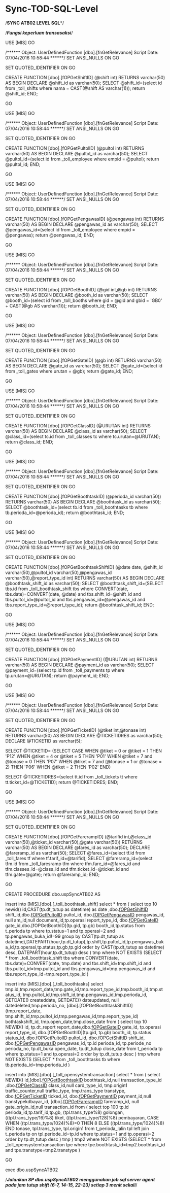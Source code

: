 # Sync-TOD-SQL-Level


/****SYNC ATB02 LEVEL SQL*****/

/*****Fungsi keperluan transasaksi*****/

USE [MIS]
GO

/****** Object:  UserDefinedFunction [dbo].[fnGetRelevance]    Script Date: 07/04/2016 10:58:44 ******/
SET ANSI_NULLS ON
GO

SET QUOTED_IDENTIFIER ON
GO

CREATE FUNCTION [dbo].[fOPGetShiftID] (@shift int)
RETURNS varchar(50)
 AS
BEGIN
DECLARE @shift_id as  varchar(50);
SELECT @shift_id=(select id from _toll_shifts where nama = CAST(@shift AS varchar(1)));
 return @shift_id;
END;

GO


USE [MIS]
GO

/****** Object:  UserDefinedFunction [dbo].[fnGetRelevance]    Script Date: 07/04/2016 10:58:44 ******/
SET ANSI_NULLS ON
GO

SET QUOTED_IDENTIFIER ON
GO

CREATE FUNCTION [dbo].[fOPGetPultolID] (@pultol int)
RETURNS varchar(50)
 AS
BEGIN
DECLARE @pultol_id as  varchar(50);
SELECT @pultol_id=(select id from _toll_employee where empid = @pultol);
 return @pultol_id;
END;

GO


USE [MIS]
GO

/****** Object:  UserDefinedFunction [dbo].[fnGetRelevance]    Script Date: 07/04/2016 10:58:44 ******/
SET ANSI_NULLS ON
GO

SET QUOTED_IDENTIFIER ON
GO

CREATE FUNCTION [dbo].[fOPGetPengawasID] (@pengawas int)
RETURNS varchar(50)
 AS
BEGIN
DECLARE @pengawas_id as  varchar(50);
SELECT @pengawas_id=(select id from _toll_employee where empid = @pengawas);
 return @pengawas_id;
END;

GO


USE [MIS]
GO

/****** Object:  UserDefinedFunction [dbo].[fnGetRelevance]    Script Date: 07/04/2016 10:58:44 ******/
SET ANSI_NULLS ON
GO

SET QUOTED_IDENTIFIER ON
GO

CREATE FUNCTION [dbo].[fOPGetBoothID] (@gid int,@gb int)
RETURNS varchar(50)
 AS
BEGIN
DECLARE @booth_id as  varchar(50);
SELECT @booth_id=(select id from _toll_booths where gid = @gid and gbid = 'GB0' + CAST(@gb AS varchar(1)));
 return @booth_id;
END;

GO


USE [MIS]
GO

/****** Object:  UserDefinedFunction [dbo].[fnGetRelevance]    Script Date: 07/04/2016 10:58:44 ******/
SET ANSI_NULLS ON
GO

SET QUOTED_IDENTIFIER ON
GO

CREATE FUNCTION [dbo].[fOPGetGateID] (@gb int)
RETURNS varchar(50)
 AS
BEGIN
DECLARE @gate_id as  varchar(50);
SELECT @gate_id=(select id from _toll_gates where urutan = @gb);
 return @gate_id;
END;

GO

USE [MIS]
GO

/****** Object:  UserDefinedFunction [dbo].[fnGetRelevance]    Script Date: 07/04/2016 10:58:44 ******/
SET ANSI_NULLS ON
GO

SET QUOTED_IDENTIFIER ON
GO

CREATE FUNCTION [dbo].[fOPGetClassID] (@URUTAN int)
RETURNS varchar(50)
 AS
BEGIN
DECLARE @class_id as  varchar(50);
SELECT @class_id=(select tc.id from _toll_classes  tc
	where tc.urutan=@URUTAN);
 return @class_id;
END;

GO



USE [MIS]
GO

/****** Object:  UserDefinedFunction [dbo].[fnGetRelevance]    Script Date: 07/04/2016 10:58:44 ******/
SET ANSI_NULLS ON
GO

SET QUOTED_IDENTIFIER ON
GO

CREATE FUNCTION [dbo].[fOPGetBoothtaskID] (@perioda_id varchar(50))
RETURNS varchar(50)
 AS
BEGIN
DECLARE @boothtask_id as  varchar(50);
SELECT @boothtask_id=(select tb.id from _toll_boothtasks  tb
	where tb.perioda_id=@perioda_id);
 return @boothtask_id;
END;

GO


USE [MIS]
GO

/****** Object:  UserDefinedFunction [dbo].[fnGetRelevance]    Script Date: 07/04/2016 10:58:44 ******/
SET ANSI_NULLS ON
GO

SET QUOTED_IDENTIFIER ON
GO

CREATE FUNCTION [dbo].[fOPGetBoothtaskShiftID] (@date date, @shift_id varchar(50),@pultol_id varchar(50),@pengawas_id varchar(50),@report_type_id int)
RETURNS varchar(50)
 AS
BEGIN
DECLARE @boothtask_shift_id as  varchar(50);
SELECT @boothtask_shift_id=(SELECT tbs.id from _toll_boothtask_shift tbs 
where CONVERT(date, tbs.date)=CONVERT(date, @date) and tbs.shift_id=@shift_id and 
tbs.pultol_id=@pultol_id and tbs.pengawas_id=@pengawas_id and tbs.report_type_id=@report_type_id);
 return @boothtask_shift_id;
END;

GO



USE [MIS]
GO

/****** Object:  UserDefinedFunction [dbo].[fnGetRelevance]    Script Date: 07/04/2016 10:58:44 ******/
SET ANSI_NULLS ON
GO

SET QUOTED_IDENTIFIER ON
GO

CREATE FUNCTION [dbo].[fOPGetPaymentID] (@URUTAN int)
RETURNS varchar(50)
 AS
BEGIN
DECLARE @payment_id as  varchar(50);
SELECT @payment_id=(select tp.id from _toll_payments  tp
	where tp.urutan=@URUTAN);
 return @payment_id;
END;

GO

 

USE [MIS]
GO

/****** Object:  UserDefinedFunction [dbo].[fnGetRelevance]    Script Date: 07/04/2016 10:58:44 ******/
SET ANSI_NULLS ON
GO

SET QUOTED_IDENTIFIER ON
GO

CREATE FUNCTION [dbo].[fOPGetTicketID] (@tiket int,@tonase int)
RETURNS varchar(50)
 AS
BEGIN
DECLARE @TICKETIDRES as  varchar(50);
DECLARE @TICKETID as  varchar(5);

SELECT @TICKETID=
(SELECT CASE 
            WHEN @tiket = 0 or @tiket = 1
               THEN 'P12'
					WHEN @tiket = 4 or @tiket = 5
					   THEN 'P01'
						   WHEN @tiket = 7 and @tonase = 0
						   THEN 'P07'
							   WHEN @tiket = 7 and (@tonase = 1 or @tonase = 2)
							   THEN 'P06'
								   WHEN @tiket = 2
								   THEN 'P02'
       END)


SELECT @TICKETIDRES=(select tt.id from _toll_tickets   tt
	where tt.ticket_id=@TICKETID);
 return @TICKETIDRES;
END;

GO

 

USE [MIS]
GO

/****** Object:  UserDefinedFunction [dbo].[fnGetRelevance]    Script Date: 07/04/2016 10:58:44 ******/
SET ANSI_NULLS ON
GO

SET QUOTED_IDENTIFIER ON
GO

CREATE FUNCTION [dbo].[fOPGetFarerampID] (@tarifid int,@class_id varchar(50),@ticket_id varchar(50),@gate varchar(50))
RETURNS varchar(50)
 AS
BEGIN 
DECLARE @fares_id as  varchar(50);
DECLARE @fareramp_id as  varchar(50);
SELECT @fares_id=(select tf.id from _toll_fares  tf
	where tf.tarif_id=@tarifid);
SELECT @fareramp_id=(select tfm.id from _toll_faresramp  tfm
	where tfm.fare_id=@fares_id and tfm.classes_id=@class_id and tfm.ticket_id=@ticket_id and tfm.gate=@gate);
 return @fareramp_id;
END;

GO




CREATE PROCEDURE dbo.uspSyncATB02
AS

insert into [MIS].[dbo].[_toll_boothtask_shift]
select * from (
select top 10
newid() id,CAST(tp.dt_tutup as datetime) as date
		,dbo.[fOPGetShiftID](tp.shift) shift_id,dbo.[fOPGetPultolID](tp.pultol_id) pultol_id, dbo.[fOPGetPengawasID](tp.pengawas_buka_id) pengawas_id, null am_id,null document_id,tp.operasi report_type_id,
		dbo.[fOPGetGateID](tp.gb) gate_id,dbo.[fOPGetBoothID](tp.gid, tp.gb) booth_id,tp.status
from t_perioda tp
where tp.status=1 and tp.operasi=2 and tp.pengawas_buka_id!=99
group by CAST(tp.dt_tutup as datetime),DATEPART(hour,tp.dt_tutup),tp.shift,tp.pultol_id,tp.pengawas_buka_id,tp.operasi,tp.status,tp.gb,tp.gid
order by CAST(tp.dt_tutup as datetime) desc, DATEPART(hour,tp.dt_tutup) desc ) tmp
where NOT EXISTS (SELECT * from _toll_boothtask_shift tbs 
where CONVERT(date, tbs.date)=CONVERT(date, tmp.date) and tbs.shift_id=tmp.shift_id and 
tbs.pultol_id=tmp.pultol_id and tbs.pengawas_id=tmp.pengawas_id and tbs.report_type_id=tmp.report_type_id )

insert into [MIS].[dbo].[_toll_boothtasks]
select tmp.id,tmp.report_date,tmp.gate_id,tmp.report_type_id,tmp.booth_id,tmp.status_id,
tmp.pultol_id,tmp.shift_id,tmp.pengawas_id,tmp.perioda_id,
GETDATE() createddate, GETDATE() dateupdated, null datedeleted,tmp.perioda_no,
[dbo].[fOPGetBoothtaskShiftID] (tmp.report_date, tmp.shift_id,tmp.pultol_id,tmp.pengawas_id,tmp.report_type_id) bothtaskshift_id,
tmp.open_date,tmp.close_date
 from (
select top 10 NEWID() id, tp.dt_report report_date,dbo.[fOPGetGateID](tp.gb) gate_id,
tp.operasi report_type_id, dbo.[fOPGetBoothID](tp.gid, tp.gb) booth_id,
tp.status status_id, dbo.[fOPGetPultolID](tp.pultol_id) pultol_id,
dbo.[fOPGetShiftID](tp.shift) shift_id,
dbo.[fOPGetPengawasID](tp.pengawas_buka_id) pengawas_id,
tp.id perioda_id,  tp.periode_no perioda_no,
tp.dt_buka open_date, tp.dt_tutup close_date
from t_perioda tp
where tp.status=1 and tp.operasi=2
order by tp.dt_tutup desc ) tmp
where NOT EXISTS (SELECT * from _toll_boothtasks tb
where tb.perioda_id=tmp.perioda_id )

insert into [MIS].[dbo].[_toll_opensystemtransaction]
select * from (
select NEWID() id,[dbo].[fOPGetBoothtaskID](tmp.perioda_id) boothtask_id,null transaction_type_id
,dbo.[fOPGetClassID](tmp.golongan) class_id,null card_type_id,
tmp.origin1 traffic_counter,null traffic_type, tmp.trans_type transtype, dbo.[fOPGetTicketID](tmp.tiket,tmp.tonase) ticked_id,
dbo.[fOPGetPaymentID](tmp.pembayaran) payment_id,null transtypekdbayar_id, 
[dbo].[fOPGetFarerampID](tmp.tarif_id,dbo.[fOPGetClassID](tmp.golongan),dbo.[fOPGetTicketID](tmp.tiket,tmp.tonase),[dbo].[fOPGetGateID](tmp.gb)) fareramp_id,
null gate_origin_id,null transaction_id
  from (
select top 100 tp.id perioda_id,tp.tarif_id,tp.gb, (tpl.trans_type%8) golongan, ((tpl.trans_type/16)%8) tiket, 
((tpl.trans_type/128)%8) pembayaran, 
CASE WHEN ((tpl.trans_type/1024)%8)=0 THEN 8 ELSE ((tpl.trans_type/1024)%8) END tonase,
	 tpl.trans_type, tpl.origin1
from t_perioda_lalin tpl left join t_perioda tp on tpl.periode_id=tp.id
where tp.status=1 and tp.operasi=2
order by tp.dt_tutup desc ) tmp ) tmp2
where NOT EXISTS (SELECT * from _toll_opensystemtransaction tpe
where tpe.boothtask_id=tmp2.boothtask_id and tpe.transtype=tmp2.transtype )

GO

exec dbo.uspSyncATB02

/*****Jalankan SP dbo.uspSyncATB02 menggunakan job sql server agent pada jam tutup shift (6-7, 14-15, 22-23) setiap 3 menit sekali*****/

